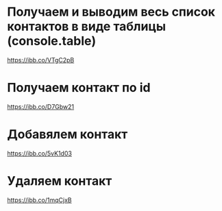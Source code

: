 # Получаем и выводим весь список контактов в виде таблицы (console.table)

https://ibb.co/VTgC2pB

# Получаем контакт по id

https://ibb.co/D7Gbw21

# Добавялем контакт

https://ibb.co/5vK1d03

# Удаляем контакт

https://ibb.co/1mqCjxB
